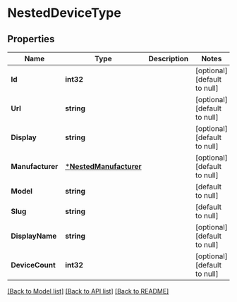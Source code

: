 # NestedDeviceType

## Properties
Name | Type | Description | Notes
------------ | ------------- | ------------- | -------------
**Id** | **int32** |  | [optional] [default to null]
**Url** | **string** |  | [optional] [default to null]
**Display** | **string** |  | [optional] [default to null]
**Manufacturer** | [***NestedManufacturer**](NestedManufacturer.md) |  | [optional] [default to null]
**Model** | **string** |  | [default to null]
**Slug** | **string** |  | [default to null]
**DisplayName** | **string** |  | [optional] [default to null]
**DeviceCount** | **int32** |  | [optional] [default to null]

[[Back to Model list]](../README.md#documentation-for-models) [[Back to API list]](../README.md#documentation-for-api-endpoints) [[Back to README]](../README.md)


